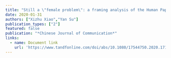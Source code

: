 ```yaml
---
title: "Still a \"female problem\": a framing analysis of the Human Papillomavirus (HPV) vaccine in Chinese online news"
date: 2020-01-31
authors: ["Xizhu Xiao","Yan Su"]
publication_types: ["2"]
featured: false
publication: "*Chinese Journal of Communication*"
links:
  - name: Document link
    url: 'https://www.tandfonline.com/doi/abs/10.1080/17544750.2020.1714683'
---
```

